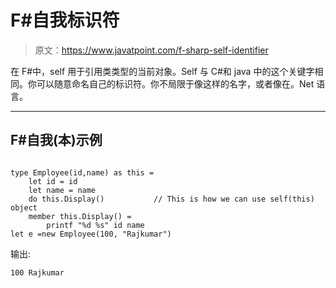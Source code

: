 # F#自我标识符

> 原文：<https://www.javatpoint.com/f-sharp-self-identifier>

在 F#中，self 用于引用类类型的当前对象。Self 与 C#和 java 中的这个关键字相同。你可以随意命名自己的标识符。你不局限于像这样的名字，或者像在。Net 语言。

* * *

## F#自我(本)示例

```

type Employee(id,name) as this =
    let id = id
    let name = name
    do this.Display()   		// This is how we can use self(this) object
    member this.Display() =
        printf "%d %s" id name
let e =new Employee(100, "Rajkumar")

```

输出:

```
100 Rajkumar

```